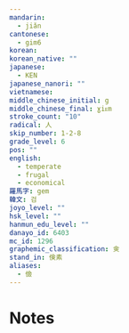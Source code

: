 ```yaml
---
mandarin:
  - jiǎn
cantonese:
  - gim6
korean:
korean_native: ""
japanese:
  - KEN
japanese_nanori: ""
vietnamese:
middle_chinese_initial: g
middle_chinese_final: ɣiᴇm
stroke_count: "10"
radical: 人
skip_number: 1-2-8
grade_level: 6
pos: ""
english:
  - temperate
  - frugal
  - economical
羅馬字: gem
韓文: 검
joyo_level: ""
hsk_level: ""
hanmun_edu_level: ""
danayo_id: 6403
mc_id: 1296
graphemic_classification: 㑒
stand_in: 倹素
aliases:
  - 儉
---
```


# Notes
